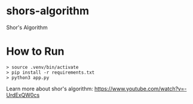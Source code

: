 # shors-algorithm
Shor's Algorithm

# How to Run

```shell
> source .venv/bin/activate
> pip install -r requirements.txt
> python3 app.py
```

Learn more about shor's algorithm: https://www.youtube.com/watch?v=-UrdExQW0cs